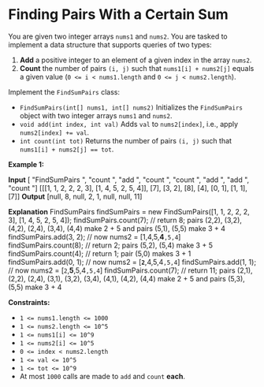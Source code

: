 # Finding Pairs With a Certain Sum

You are given two integer arrays `nums1` and `nums2`. You are tasked to implement a data structure that supports queries of two types:

1. **Add** a positive integer to an element of a given index in the array `nums2`.
2. **Count** the number of pairs `(i, j)` such that `nums1[i] + nums2[j]` equals a given value (`0 <= i < nums1.length` and `0 <= j < nums2.length`).

Implement the `FindSumPairs` class:

* `FindSumPairs(int[] nums1, int[] nums2)` Initializes the `FindSumPairs` object with two integer arrays `nums1` and `nums2`.
* `void add(int index, int val)` Adds `val` to `nums2[index]`, i.e., apply `nums2[index] += val`.
* `int count(int tot)` Returns the number of pairs `(i, j)` such that `nums1[i] + nums2[j] == tot`.

**Example 1:**

**Input**
\[ "FindSumPairs ",  "count ",  "add ",  "count ",  "count ",  "add ",  "add ",  "count "\]
\[\[\[1, 1, 2, 2, 2, 3\], \[1, 4, 5, 2, 5, 4\]\], \[7\], \[3, 2\], \[8\], \[4\], \[0, 1\], \[1, 1\], \[7\]\]
**Output**
\[null, 8, null, 2, 1, null, null, 11\]

**Explanation**
FindSumPairs findSumPairs = new FindSumPairs(\[1, 1, 2, 2, 2, 3\], \[1, 4, 5, 2, 5, 4\]);
findSumPairs.count(7);  // return 8; pairs (2,2), (3,2), (4,2), (2,4), (3,4), (4,4) make 2 + 5 and pairs (5,1), (5,5) make 3 + 4
findSumPairs.add(3, 2); // now nums2 = \[1,4,5,**4**`,5,4`\]
findSumPairs.count(8);  // return 2; pairs (5,2), (5,4) make 3 + 5
findSumPairs.count(4);  // return 1; pair (5,0) makes 3 + 1
findSumPairs.add(0, 1); // now nums2 = \[**`2`**,4,5,4`,5,4`\]
findSumPairs.add(1, 1); // now nums2 = \[`2`,**5**,5,4`,5,4`\]
findSumPairs.count(7);  // return 11; pairs (2,1), (2,2), (2,4), (3,1), (3,2), (3,4), (4,1), (4,2), (4,4) make 2 + 5 and pairs (5,3), (5,5) make 3 + 4

**Constraints:**

* `1 <= nums1.length <= 1000`
* `1 <= nums2.length <= 10^5`
* `1 <= nums1[i] <= 10^9`
* `1 <= nums2[i] <= 10^5`
* `0 <= index < nums2.length`
* `1 <= val <= 10^5`
* `1 <= tot <= 10^9`
* At most `1000` calls are made to `add` and `count` **each**.
